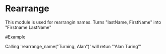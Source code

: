 Rearrange 
=======

This module is used for rearrangin names.
Turns "lastName, FirstName" into "Firstname LastName"

#Example

Calling 'rearrange_name("Turning, Alan")' will retun '"Alan Turing"'